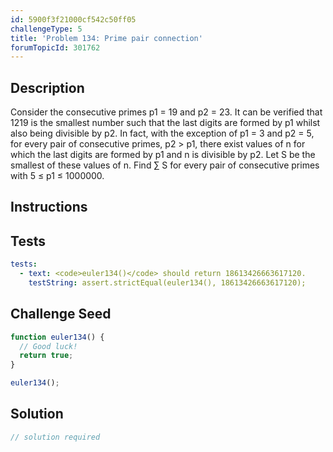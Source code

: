 ```yaml
---
id: 5900f3f21000cf542c50ff05
challengeType: 5
title: 'Problem 134: Prime pair connection'
forumTopicId: 301762
---
```


## Description
<section id='description'>
Consider the consecutive primes p1 = 19 and p2 = 23. It can be verified that 1219 is the smallest number such that the last digits are formed by p1 whilst also being divisible by p2.
In fact, with the exception of p1 = 3 and p2 = 5, for every pair of consecutive primes, p2 > p1, there exist values of n for which the last digits are formed by p1 and n is divisible by p2. Let S be the smallest of these values of n.
Find ∑ S for every pair of consecutive primes with 5 ≤ p1 ≤ 1000000.
</section>

## Instructions
<section id='instructions'>

</section>

## Tests
<section id='tests'>

```yml
tests:
  - text: <code>euler134()</code> should return 18613426663617120.
    testString: assert.strictEqual(euler134(), 18613426663617120);

```

</section>

## Challenge Seed
<section id='challengeSeed'>

<div id='js-seed'>

```js
function euler134() {
  // Good luck!
  return true;
}

euler134();
```

</div>



</section>

## Solution
<section id='solution'>

```js
// solution required
```

</section>
